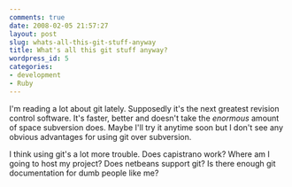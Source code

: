 ```yaml
---
comments: true
date: 2008-02-05 21:57:27
layout: post
slug: whats-all-this-git-stuff-anyway
title: What's all this git stuff anyway?
wordpress_id: 5
categories:
- development
- Ruby
---
```


I'm reading a lot about git lately. Supposedly it's the next greatest revision control software. It's faster, better and doesn't take the _enormous_ amount of space subversion does. Maybe I'll try it anytime soon but I don't see any obvious advantages for using git over subversion.

I think using git's a lot more trouble. Does capistrano work? Where am I going to host my project? Does netbeans support git? Is there enough git documentation for dumb people like me?
